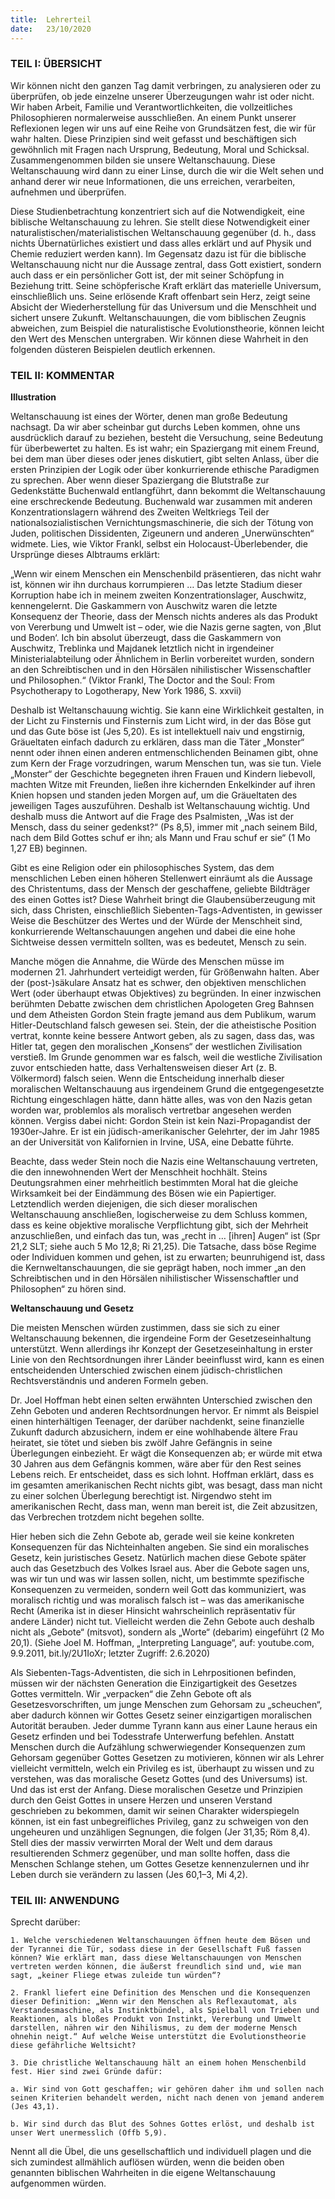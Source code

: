 ```yaml
---
title:  Lehrerteil
date:   23/10/2020
---
```


### TEIL I: ÜBERSICHT

Wir können nicht den ganzen Tag damit verbringen, zu analysieren oder zu überprüfen, ob jede einzelne unserer Überzeugungen wahr ist oder nicht. Wir haben Arbeit, Familie und Verantwortlichkeiten, die vollzeitliches Philosophieren normalerweise ausschließen. An einem Punkt unserer Reflexionen legen wir uns auf eine Reihe von Grundsätzen fest, die wir für wahr halten. Diese Prinzipien sind weit gefasst und beschäftigen sich gewöhnlich mit Fragen nach Ursprung, Bedeutung, Moral und Schicksal. Zusammengenommen bilden sie unsere Weltanschauung. Diese Weltanschauung wird dann zu einer Linse, durch die wir die Welt sehen und anhand derer wir neue Informationen, die uns erreichen, verarbeiten, aufnehmen und überprüfen.

Diese Studienbetrachtung konzentriert sich auf die Notwendigkeit, eine biblische Weltanschauung zu lehren. Sie stellt diese Notwendigkeit einer naturalistischen/materialistischen Weltanschauung gegenüber (d. h., dass nichts Übernatürliches existiert und dass alles erklärt und auf Physik und Chemie reduziert werden kann). Im Gegensatz dazu ist für die biblische Weltanschauung nicht nur die Aussage zentral, dass Gott existiert, sondern auch dass er ein persönlicher Gott ist, der mit seiner Schöpfung in Beziehung tritt. Seine schöpferische Kraft erklärt das materielle Universum, einschließlich uns. Seine erlösende Kraft offenbart sein Herz, zeigt seine Absicht der Wiederherstellung für das Universum und die Menschheit und sichert unsere Zukunft. Weltanschauungen, die vom biblischen Zeugnis abweichen, zum Beispiel die naturalistische Evolutionstheorie, können leicht den Wert des Menschen untergraben. Wir können diese Wahrheit in den folgenden düsteren Beispielen deutlich erkennen.

### TEIL II: KOMMENTAR

**Illustration**

Weltanschauung ist eines der Wörter, denen man große Bedeutung nachsagt. Da wir aber scheinbar gut durchs Leben kommen, ohne uns ausdrücklich darauf zu beziehen, besteht die Versuchung, seine Bedeutung für überbewertet zu halten. Es ist wahr; ein Spaziergang mit einem Freund, bei dem man über dieses oder jenes diskutiert, gibt selten Anlass, über die ersten Prinzipien der Logik oder über konkurrierende ethische Paradigmen zu sprechen. Aber wenn dieser Spaziergang die Blutstraße zur Gedenkstätte Buchenwald entlangführt, dann bekommt die Weltanschauung eine erschreckende Bedeutung. Buchenwald war zusammen mit anderen Konzentrationslagern während des Zweiten Weltkriegs Teil der nationalsozialistischen Vernichtungsmaschinerie, die sich der Tötung von Juden, politischen Dissidenten, Zigeunern und anderen „Unerwünschten“ widmete. Lies, wie Viktor Frankl, selbst ein Holocaust-Überlebender, die Ursprünge dieses Albtraums erklärt:

„Wenn wir einem Menschen ein Menschenbild präsentieren, das nicht wahr ist, können wir ihn durchaus korrumpieren … Das letzte Stadium dieser Korruption habe ich in meinem zweiten Konzentrationslager, Auschwitz, kennengelernt. Die Gaskammern von Auschwitz waren die letzte Konsequenz der Theorie, dass der Mensch nichts anderes als das Produkt von Vererbung und Umwelt ist – oder, wie die Nazis gerne sagten, von ‚Blut und Boden‘. Ich bin absolut überzeugt, dass die Gaskammern von Auschwitz, Treblinka und Majdanek letztlich nicht in irgendeiner Ministerialabteilung oder Ähnlichem in Berlin vorbereitet wurden, sondern an den Schreibtischen und in den Hörsälen nihilistischer Wissenschaftler und Philosophen.“ (Viktor Frankl, The Doctor and the Soul: From Psychotherapy to Logotherapy, New York 1986, S. xxvii)

Deshalb ist Weltanschauung wichtig. Sie kann eine Wirklichkeit gestalten, in der Licht zu Finsternis und Finsternis zum Licht wird, in der das Böse gut und das Gute böse ist (Jes 5,20). Es ist intellektuell naiv und engstirnig, Gräueltaten einfach dadurch zu erklären, dass man die Täter „Monster“ nennt oder ihnen einen anderen entmenschlichenden Beinamen gibt, ohne zum Kern der Frage vorzudringen, warum Menschen tun, was sie tun. Viele „Monster“ der Geschichte begegneten ihren Frauen und Kindern liebevoll, machten Witze mit Freunden, ließen ihre kichernden Enkelkinder auf ihren Knien hopsen und standen jeden Morgen auf, um die Gräueltaten des jeweiligen Tages auszuführen. Deshalb ist Weltanschauung wichtig. Und deshalb muss die Antwort auf die Frage des Psalmisten, „Was ist der Mensch, dass du seiner gedenkst?“ (Ps 8,5), immer mit „nach seinem Bild, nach dem Bild Gottes schuf er ihn; als Mann und Frau schuf er sie“ (1 Mo 1,27 EB) beginnen.

Gibt es eine Religion oder ein philosophisches System, das dem menschlichen Leben einen höheren Stellenwert einräumt als die Aussage des Christentums, dass der Mensch der geschaffene, geliebte Bildträger des einen Gottes ist? Diese Wahrheit bringt die Glaubensüberzeugung mit sich, dass Christen, einschließlich Siebenten-Tags-Adventisten, in gewisser Weise die Beschützer des Wertes und der Würde der Menschheit sind, konkurrierende Weltanschauungen angehen und dabei die eine hohe Sichtweise dessen vermitteln sollten, was es bedeutet, Mensch zu sein.

Manche mögen die Annahme, die Würde des Menschen müsse im modernen 21. Jahrhundert verteidigt werden, für Größenwahn halten. Aber der (post-)säkulare Ansatz hat es schwer, den objektiven menschlichen Wert (oder überhaupt etwas Objektives) zu begründen. In einer inzwischen berühmten Debatte zwischen dem christlichen Apologeten Greg Bahnsen und dem Atheisten Gordon Stein fragte jemand aus dem Publikum, warum Hitler-Deutschland falsch gewesen sei. Stein, der die atheistische Position vertrat, konnte keine bessere Antwort geben, als zu sagen, dass das, was Hitler tat, gegen den moralischen „Konsens“ der westlichen Zivilisation verstieß. Im Grunde genommen war es falsch, weil die westliche Zivilisation zuvor entschieden hatte, dass Verhaltensweisen dieser Art (z. B. Völkermord) falsch seien. Wenn die Entscheidung innerhalb dieser moralischen Weltanschauung aus irgendeinem Grund die entgegengesetzte Richtung eingeschlagen hätte, dann hätte alles, was von den Nazis getan worden war, problemlos als moralisch vertretbar angesehen werden können. Vergiss dabei nicht: Gordon Stein ist kein Nazi-Propagandist der 1930er-Jahre. Er ist ein jüdisch-amerikanischer Gelehrter, der im Jahr 1985 an der Universität von Kalifornien in Irvine, USA, eine Debatte führte.

Beachte, dass weder Stein noch die Nazis eine Weltanschauung vertreten, die den innewohnenden Wert der Menschheit hochhält. Steins Deutungsrahmen einer mehrheitlich bestimmten Moral hat die gleiche Wirksamkeit bei der Eindämmung des Bösen wie ein Papiertiger. Letztendlich werden diejenigen, die sich dieser moralischen Weltanschauung anschließen, logischerweise zu dem Schluss kommen, dass es keine objektive moralische Verpflichtung gibt, sich der Mehrheit anzuschließen, und einfach das tun, was „recht in … [ihren] Augen“ ist (Spr 21,2 SLT; siehe auch 5 Mo 12,8; Ri 21,25). Die Tatsache, dass böse Regime oder Individuen kommen und gehen, ist zu erwarten; beunruhigend ist, dass die Kernweltanschauungen, die sie geprägt haben, noch immer „an den Schreibtischen und in den Hörsälen nihilistischer Wissenschaftler und Philosophen“ zu hören sind.

**Weltanschauung und Gesetz**

Die meisten Menschen würden zustimmen, dass sie sich zu einer Weltanschauung bekennen, die irgendeine Form der Gesetzeseinhaltung unterstützt. Wenn allerdings ihr Konzept der Gesetzeseinhaltung in erster Linie von den Rechtsordnungen ihrer Länder beeinflusst wird, kann es einen entscheidenden Unterschied zwischen einem jüdisch-christlichen Rechtsverständnis und anderen Formeln geben.

Dr. Joel Hoffman hebt einen selten erwähnten Unterschied zwischen den Zehn Geboten und anderen Rechtsordnungen hervor. Er nimmt als Beispiel einen hinterhältigen Teenager, der darüber nachdenkt, seine finanzielle Zukunft dadurch abzusichern, indem er eine wohlhabende ältere Frau heiratet, sie tötet und sieben bis zwölf Jahre Gefängnis in seine Überlegungen einbezieht. Er wägt die Konsequenzen ab; er würde mit etwa 30 Jahren aus dem Gefängnis kommen, wäre aber für den Rest seines Lebens reich. Er entscheidet, dass es sich lohnt. Hoffman erklärt, dass es im gesamten amerikanischen Recht nichts gibt, was besagt, dass man nicht zu einer solchen Überlegung berechtigt ist. Nirgendwo steht im amerikanischen Recht, dass man, wenn man bereit ist, die Zeit abzusitzen, das Verbrechen trotzdem nicht begehen sollte.

Hier heben sich die Zehn Gebote ab, gerade weil sie keine konkreten Konsequenzen für das Nichteinhalten angeben. Sie sind ein moralisches Gesetz, kein juristisches Gesetz. Natürlich machen diese Gebote später auch das Gesetzbuch des Volkes Israel aus. Aber die Gebote sagen uns, was wir tun und was wir lassen sollen, nicht, um bestimmte spezifische Konsequenzen zu vermeiden, sondern weil Gott das kommuniziert, was moralisch richtig und was moralisch falsch ist – was das amerikanische Recht (Amerika ist in dieser Hinsicht wahrscheinlich repräsentativ für andere Länder) nicht tut. Vielleicht werden die Zehn Gebote auch deshalb nicht als „Gebote“ (mitsvot), sondern als „Worte“ (debarim) eingeführt (2 Mo 20,1). (Siehe Joel M. Hoffman, „Interpreting Language“, auf: youtube.com, 9.9.2011, bit.ly/2U1IoXr; letzter Zugriff: 2.6.2020)

Als Siebenten-Tags-Adventisten, die sich in Lehrpositionen befinden, müssen wir der nächsten Generation die Einzigartigkeit des Gesetzes Gottes vermitteln. Wir „verpacken“ die Zehn Gebote oft als Gesetzesvorschriften, um junge Menschen zum Gehorsam zu „scheuchen“, aber dadurch können wir Gottes Gesetz seiner einzigartigen moralischen Autorität berauben. Jeder dumme Tyrann kann aus einer Laune heraus ein Gesetz erfinden und bei Todesstrafe Unterwerfung befehlen. Anstatt Menschen durch die Aufzählung schwerwiegender Konsequenzen zum Gehorsam gegenüber Gottes Gesetzen zu motivieren, können wir als Lehrer vielleicht vermitteln, welch ein Privileg es ist, überhaupt zu wissen und zu verstehen, was das moralische Gesetz Gottes (und des Universums) ist. Und das ist erst der Anfang. Diese moralischen Gesetze und Prinzipien durch den Geist Gottes in unsere Herzen und unseren Verstand geschrieben zu bekommen, damit wir seinen Charakter widerspiegeln können, ist ein fast unbegreifliches Privileg, ganz zu schweigen von den ungeheuren und unzähligen Segnungen, die folgen (Jer 31,35; Röm 8,4). Stell dies der massiv verwirrten Moral der Welt und dem daraus resultierenden Schmerz gegenüber, und man sollte hoffen, dass die Menschen Schlange stehen, um Gottes Gesetze kennenzulernen und ihr Leben durch sie verändern zu lassen (Jes 60,1–3, Mi 4,2).

### TEIL III: ANWENDUNG

Sprecht darüber:

`1. Welche verschiedenen Weltanschauungen öffnen heute dem Bösen und der Tyrannei die Tür, sodass diese in der Gesellschaft Fuß fassen können? Wie erklärt man, dass diese Weltanschauungen von Menschen vertreten werden können, die äußerst freundlich sind und, wie man sagt, „keiner Fliege etwas zuleide tun würden“?`

`2. Frankl liefert eine Definition des Menschen und die Konsequenzen dieser Definition: „Wenn wir den Menschen als Reflexautomat, als Verstandesmaschine, als Instinktbündel, als Spielball von Trieben und Reaktionen, als bloßes Produkt von Instinkt, Vererbung und Umwelt darstellen, nähren wir den Nihilismus, zu dem der moderne Mensch ohnehin neigt.“ Auf welche Weise unterstützt die Evolutionstheorie diese gefährliche Weltsicht?`

`3. Die christliche Weltanschauung hält an einem hohen Menschenbild fest. Hier sind zwei Gründe dafür:`

`a. Wir sind von Gott geschaffen; wir gehören daher ihm und sollen nach seinen Kriterien behandelt werden, nicht nach denen von jemand anderem (Jes 43,1).`

`b. Wir sind durch das Blut des Sohnes Gottes erlöst, und deshalb ist unser Wert unermesslich (Offb 5,9).`

Nennt all die Übel, die uns gesellschaftlich und individuell plagen und die sich zumindest allmählich auflösen würden, wenn die beiden oben genannten biblischen Wahrheiten in die eigene Weltanschauung aufgenommen würden.